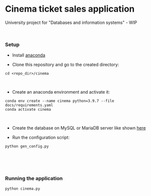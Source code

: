 # Cinema ticket sales application
University project for "Databases and information systems" - WIP

<br />

### Setup

* Install [anaconda](https://www.anaconda.com/)

* Clone this repository and go to the created directory:

```
cd <repo_dir>/cinema
```

<br />

* Create an anaconda environment and activate it:

```
conda env create --name cinema python=3.9.7 --file docs/requirements.yaml
conda activate cinema
```

<br />

* Create the database on MySQL or MariaDB server like shown [here](docs/cinema_db.md)

* Run the configuration script:

```
python gen_config.py
```

<br />
<br />
<br />

### Running the application

```
python cinema.py
```